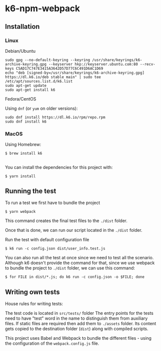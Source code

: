 # k6-npm-webpack
## Installation

### Linux

Debian/Ubuntu
```
sudo gpg --no-default-keyring --keyring /usr/share/keyrings/k6-archive-keyring.gpg --keyserver hkp://keyserver.ubuntu.com:80 --recv-keys C5AD17C747E3415A3642D57D77C6C491D6AC1D69
echo "deb [signed-by=/usr/share/keyrings/k6-archive-keyring.gpg] https://dl.k6.io/deb stable main" | sudo tee /etc/apt/sources.list.d/k6.list
sudo apt-get update
sudo apt-get install k6
```
Fedora/CentOS

Using `dnf` (or `yum` on older versions):
```
sudo dnf install https://dl.k6.io/rpm/repo.rpm
sudo dnf install k6
```

### MacOS

Using Homebrew:
```
$ brew install k6
```

##
You can install the dependencies for this project with:
```
$ yarn install
```

## Running the test
To run a test we first have to bundle the project
```
$ yarn webpack
```
This command creates the final test files to the `./dist` folder.

Once that is done, we can run our script located in the `./dist` folder. 

Run the test with default configuration file 
```
$ k6 run -c config.json dist/user_info.test.js 
```

You can also run all the test at once since we need to test all the scenario. Although k6 doesn't provide the command for that, since we use webpack to bundle the project to `./dist` folder, we can use this command:
```
$ for FILE in dist/*.js; do k6 run -c config.json -o $FILE; done
```

## Writing own tests
House rules for writing tests:

The test code is located in `src/tests/` folder
The entry points for the tests need to have "test" word in the name to distinguish them from auxiliary files.
If static files are required then add them to `./assets` folder. Its content gets copied to the destination folder (`dist`) along with compiled scripts.

This project uses Babel and Webpack to bundle the different files - using the configuration of the `webpack.config.js` file.
